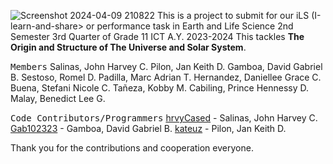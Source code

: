 ![Screenshot 2024-04-09 210822](https://github.com/hrvyCased/ealsweb.github.io/assets/141150136/7659b92f-1435-40c6-aaaf-a28f1b576e6d)
This is a project to submit for our iLS (I-learn-and-share> or performance task in Earth and Life Science 2nd Semester 3rd Quarter of Grade 11 ICT A.Y. 2023-2024
This tackles **The Origin and Structure of The Universe and Solar System**.

  <kbd>Members</kbd>
Salinas, John Harvey C.
Pilon, Jan Keith D.
Gamboa, David Gabriel B.
Sestoso, Romel D.
Padilla, Marc Adrian T.
Hernandez, Daniellee Grace C.
Buena, Stefani Nicole C.
Tañeza, Kobby M.
Cabiling, Prince Hennessy D.
Malay, Benedict Lee G.

  <kbd>Code Contributors/Programmers</kbd>
[hrvyCased](https://github.com/hrvyCased) - Salinas, John Harvey C.
[Gab102323](https://github.com/Gab102323) - Gamboa, David Gabriel B.
[kateuz](https://github.com/kateuz) - Pilon, Jan Keith D.


Thank you for the contributions and cooperation everyone.
